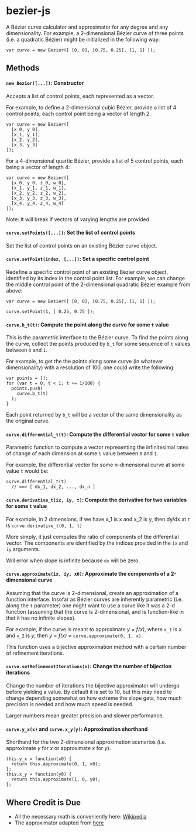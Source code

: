 # bezier-js

A Bézier curve calculator and approximator for any degree and any 
dimensionality. For example, a 2-dimensional Bézier curve of three points (i.e. 
a quadratic Bézier) might be initialized in the following way:

    var curve = new Bezier([ [0, 0], [0.75, 0.25], [1, 1] ]);

## Methods

#### `new Bezier([...])`: Constructor

Accepts a list of control points, each represented as a vector.

For example, to define a 2-dimensional cubic Bézier, provide a list of 4 control 
points, each control point being a vector of length 2.

    var curve = new Bezier([
      [x_0, y_0],
      [x_1, y_1],
      [x_2, y_2],
      [x_3, y_3]
    ]);

For a 4-dimensional quartic Bézier, provide a list of 5 control points, each 
being a vector of length 4:

    var curve = new Bezier([ 
      [x_0, y_0, z_0, w_0], 
      [x_1, y_1, z_1, w_1], 
      [x_2, y_2, z_2, w_2],
      [x_3, y_3, z_3, w_3],
      [x_4, y_4, z_4, w_4]
    ]);

Note: It will break if vectors of varying lengths are provided.

#### `curve.setPoints([...])`: Set the list of control points

Set the list of control points on an existing Bézier curve object.

#### `curve.setPoint(index, [...])`: Set a specific control point

Redefine a specific control point of an existing Bézier curve object, identified
by its index in the control point list. For example, we can change the middle 
control point of the 2-dimensional quadratic Bézier example from above:

    var curve = new Bezier([ [0, 0], [0.75, 0.25], [1, 1] ]);

    curve.setPoint(1, [ 0.25, 0.75 ]);

#### `curve.b_t(t)`: Compute the point along the curve for some `t` value

This is the parametric interface to the Bézier curve. To find the points along
the curve, collect the points produced by `b_t` for some sequence of `t` values 
between `0` and `1`.

For example, to get the the points along some curve (in whatever dimensionality)
with a resolution of 100, one could write the following:

    var points = [];
    for (var t = 0; t < 1; t += 1/100) {
      points.push(
        curve.b_t(t)
      );
    }

Each point returned by `b_t` will be a vector of the same dimensionality as the 
original curve.

#### `curve.differential_t(t)`: Compute the differential vector for some `t` value

Parametric function to compute a vector representing the infinitesimal rates of 
change of each dimension at some `t` value between `0` and `1`.

For example, the differential vector for some n-dimensional curve at some value 
`t` would be:

    curve.differential_t(t)
      // ==> [ dx_1, dx_2, ..., dx_n ]

#### `curve.derivative_t(ix, iy, t)`: Compute the derivative for two variables for some `t` value

For example, in 2 dimensions, if we have x_1 is x and x_2 is y, then dy/dx at 
`t` is `curve.derivative_t(0, 1, t)`

More simply, it just computes the ratio of components of the differential 
vector. The components are identified by the indices provided in the `ix` and 
`iy` arguments.

Will error when slope is infinite because `dx` will be zero.

#### `curve.approximate(ix, iy, x0)`: Approximate the components of a 2-dimensional curve

Assuming that the curve is 2-dimensional, create an approximation of a function 
interface. Insofar as Bézier curves are inherently parametric (i.e. along the 
`t` parameter) one might want to use a curve like it was a 2-d function 
(assuming that the curve is 2-dimensional, and is function-like in that it has 
no infinite slopes).

For example, if the curve is meant to approximate *y = f(x)*, where `x_1` is
*x* and `x_2` is *y*, then *y = f(x) ≈* `curve.approximate(0, 1, x)`.

This function uses a bijective approximation method with a certain number of 
refinement iterations.

#### `curve.setRefinementIterations(n)`: Change the number of bijection iterations

Change the number of iterations the bijective approximator will undergo before
yielding a value. By default it is set to 10, but this may need to change 
depending somewhat on how extreme the slope gets, how much precision is needed 
and how much speed is needed.

Larger numbers mean greater precision and slower performance. 

#### `curve.y_x(x)` and `curve.x_y(y)`: Approximation shorthand

Shorthand for the two 2-dimensional approximation scenarios (i.e. approximate
*y* for *x* or approximate *x* for *y*).

    this.y_x = function(x0) {
      return this.approximate(0, 1, x0);
    };
    this.x_y = function(y0) {
      return this.approximate(1, 0, y0);
    };

## Where Credit is Due

* All the necessary math is conveniently here: [Wikipedia](http://en.wikipedia.org/wiki/B%C3%A9zier_curve#Generalization)
* The approximator adapted from [here](http://www.flong.com/texts/code/shapers_bez/)
